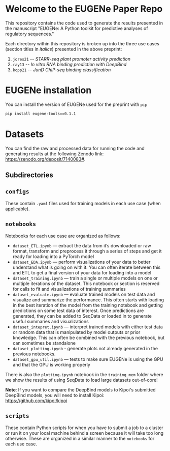 # Welcome to the EUGENe Paper Repo
This repository contains the code used to generate the results presented in the manuscript "EUGENe: A Python toolkit for predictive analyses of regulatory sequences."

Each directory within this repository is broken up into the three use cases (section titles in *italics*) presented in the above preprint:
1. `jores21` -- *STARR-seq plant promoter activity prediction*
2. `ray13` -- *In vitro RNA binding prediction with DeepBind*
3. `kopp21` -- *JunD ChIP-seq binding classification*

# EUGENe installation
You can install the version of EUGENe used for the preprint with `pip`

```bash
pip install eugene-tools==0.1.1
```

# Datasets
You can find the raw and processed data for running the code and generating results at the following Zenodo link: https://zenodo.org/deposit/7140083#.

## Subdirectories

## `configs`
These contain `.yaml` files used for training models in each use case (when applicable).

## `notebooks`
Notebooks for each use case are organized as follows:

- `dataset_ETL.ipynb` — extract the data from it’s downloaded or raw format, transform and preprocess it through a series of steps and get it ready for loading into a PyTorch model
- `dataset_EDA.ipynb` — perform visualizations of your data to better understand what is going on with it. You can often iterate between this and ETL to get a final version of your data for loading into a model
- `dataset_training.ipynb` — train a single or multiple models on one or multiple iterations of the dataset. This notebook or section is reserved for calls to fit and visualizations of training summaries
- `dataset_evaluate.ipynb` — evaluate trained models on test data and visualize and summarize the performance. This often starts with loading in the best iteration of the model from the training notebook and getting predictions on some test data of interest. Once predictions are generated, they can be added to SeqData or loaded in to generate useful summaries and visualizations
- `dataset_intepret.ipynb` — interpret trained models with either test data or random data that is manipulated by model outputs or prior knowledge. This can often be combined with the previous notebook, but can sometimes be standalone
- `dataset_plotting.ipynb` - generate plots not already generated in the previous notebooks.
- `dataset_gpu_util.ipynb` — tests to make sure EUGENe is using the GPU and that the GPU is working properly

There is also the `plotting.ipynb` notebook in the `training_mem` folder where we show the results of using SeqData to load large datasets out-of-core!

**Note**: If you want to compare the DeepBind models to Kipoi's submitted DeepBind models, you will need to install Kipoi: https://github.com/kipoi/kipoi

## `scripts`
These contain Python scripts for when you have to submit a job to a cluster or run it on your local machine behind a screen because it will take too long otherwise. These are organized in a similar manner to the `notebooks` for each use case.